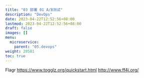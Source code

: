 ```yaml
---
title: "03 部署 01 A/B测试"
description: "DevOps"
date: 2023-04-22T12:52:56+08:00
lastmod: 2023-04-22T12:52:56+08:00
draft: false
images: []
menu:
  microservice:
    parent: "05.devops"
weight: 20501
toc: true
---
```


Flagr
https://www.togglz.org/quickstart.html
http://www.ff4j.org/

